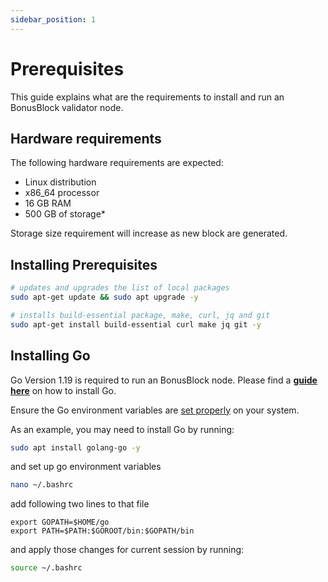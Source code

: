 ```yaml
---
sidebar_position: 1
---
```


# Prerequisites

This guide explains what are the requirements to install and run an BonusBlock validator node.


## Hardware requirements

The following hardware requirements are expected:
- Linux distribution
- x86_64 processor
- 16 GB RAM
- 500 GB of storage\*

Storage size requirement will increase as new block are generated.

## Installing Prerequisites

```bash
# updates and upgrades the list of local packages
sudo apt-get update && sudo apt upgrade -y

# installs build-essential package, make, curl, jq and git
sudo apt-get install build-essential curl make jq git -y

```

## Installing Go
Go Version 1.19 is required to run an BonusBlock node. Please find a <strong><a href="https://golang.org/doc/install" target="_blank">guide here</a></strong>
on how to install Go.

Ensure the Go environment variables are <a href="https://golang.org/doc/gopath_code#GOPATH" target="_blank">set properly</a>
on your system.

As an example, you may need to install Go by running:

```bash
sudo apt install golang-go -y
```

and set up go environment variables
```bash
nano ~/.bashrc
```
add following two lines to that file
```text
export GOPATH=$HOME/go
export PATH=$PATH:$GOROOT/bin:$GOPATH/bin
```

and apply those changes for current session by running:

```bash
source ~/.bashrc
```